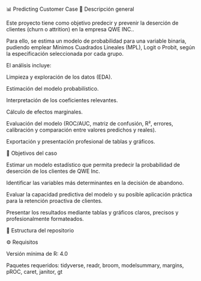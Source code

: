 📊 Predicting Customer Case
🧩 Descripción general

Este proyecto tiene como objetivo predecir y prevenir la deserción de clientes (churn o attrition) en la empresa QWE INC..

Para ello, se estima un modelo de probabilidad para una variable binaria, pudiendo emplear Mínimos Cuadrados Lineales (MPL), Logit o Probit, según la especificación seleccionada por cada grupo.

El análisis incluye:

Limpieza y exploración de los datos (EDA).

Estimación del modelo probabilístico.

Interpretación de los coeficientes relevantes.

Cálculo de efectos marginales.

Evaluación del modelo (ROC/AUC, matriz de confusión, R², errores, calibración y comparación entre valores predichos y reales).

Exportación y presentación profesional de tablas y gráficos.

🎯 Objetivos del caso

Estimar un modelo estadístico que permita predecir la probabilidad de deserción de los clientes de QWE Inc.

Identificar las variables más determinantes en la decisión de abandono.

Evaluar la capacidad predictiva del modelo y su posible aplicación práctica para la retención proactiva de clientes.

Presentar los resultados mediante tablas y gráficos claros, precisos y profesionalmente formateados.

🧱 Estructura del repositorio


⚙️ Requisitos

Versión mínima de R: 4.0

Paquetes requeridos:
tidyverse, readr, broom, modelsummary, margins, pROC, caret, janitor, gt



